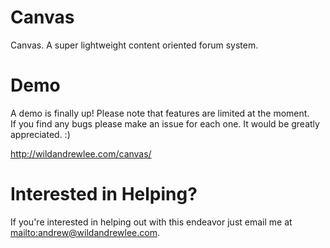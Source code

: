 Canvas
======

Canvas. A super lightweight content oriented forum system.

Demo
===

A demo is finally up! Please note that features are limited at the moment.  
If you find any bugs please make an issue for each one. It would be greatly appreciated. :)

http://wildandrewlee.com/canvas/

Interested in Helping?
===

If you're interested in helping out with this endeavor just email me at <mailto:andrew@wildandrewlee.com>.